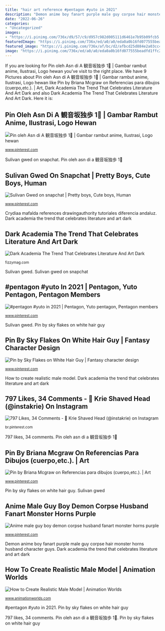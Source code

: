```yaml
---
title: "hair art reference #pentagon #yuto in 2021"
description: "Demon anime boy fanart purple male guy corpse hair monster horns husband character guys"
date: "2022-06-26"
categories:
- "Uncategorized"
images:
- "https://i.pinimg.com/736x/d9/57/c9/d957c982d005111d6461e7b95b09fcb5.jpg"
featuredImage: "https://i.pinimg.com/736x/ed/a0/a0/eda0a0b16fd077555beadfd1ffc268fe.jpg"
featured_image: "https://i.pinimg.com/736x/af/bc/d2/afbcd25d884e2a03cc4caae8ee6865d2.jpg"
image: "https://i.pinimg.com/736x/ed/a0/a0/eda0a0b16fd077555beadfd1ffc268fe.jpg"
---
```


If you are looking for Pin oleh Asn di A 観音坂独歩 1⃣ | Gambar rambut anime, Ilustrasi, Logo hewan you've visit to the right place. We have 9 Pictures about Pin oleh Asn di A 観音坂独歩 1⃣ | Gambar rambut anime, Ilustrasi, Logo hewan like Pin by Briana Mcgraw on Referencias para dibujos (cuerpo,etc.). | Art, Dark Academia The Trend That Celebrates Literature And Art Dark and also Dark Academia The Trend That Celebrates Literature And Art Dark. Here it is:

## Pin Oleh Asn Di A 観音坂独歩 1⃣ | Gambar Rambut Anime, Ilustrasi, Logo Hewan

![Pin oleh Asn di A 観音坂独歩 1⃣ | Gambar rambut anime, Ilustrasi, Logo hewan](https://i.pinimg.com/736x/af/bc/d2/afbcd25d884e2a03cc4caae8ee6865d2.jpg "Anime male guy boy demon corpse husband fanart monster horns purple")

<small>www.pinterest.com</small>

Sulivan gwed on snapchat. Pin oleh asn di a 観音坂独歩 1⃣

## Sulivan Gwed On Snapchat | Pretty Boys, Cute Boys, Human

![Sulivan Gwed on snapchat | Pretty boys, Cute boys, Human](https://i.pinimg.com/736x/ed/a0/a0/eda0a0b16fd077555beadfd1ffc268fe.jpg "Pin by sky flakes on white hair guy")

<small>www.pinterest.com</small>

Crydiaa mafalda references drawingauthority tutoriales diferencia andaluz. Dark academia the trend that celebrates literature and art dark

## Dark Academia The Trend That Celebrates Literature And Art Dark

![Dark Academia The Trend That Celebrates Literature And Art Dark](http://fizzymag.com/uploads/article/top_photo/e1f7a5c1-f0be-4936-aa6f-22fc9485bbba/dark-academia-the-trend-that-celebrates-literature-and-art.jpg "Anime male guy boy demon corpse husband fanart monster horns purple")

<small>fizzymag.com</small>

Sulivan gwed. Sulivan gwed on snapchat

## #pentagon #yuto In 2021 | Pentagon, Yuto Pentagon, Pentagon Members

![#pentagon #yuto in 2021 | Pentagon, Yuto pentagon, Pentagon members](https://i.pinimg.com/736x/d0/25/a2/d025a289744ed5bc49cf5b0b90bc4ffc.jpg "Sulivan gwed on snapchat")

<small>www.pinterest.com</small>

Sulivan gwed. Pin by sky flakes on white hair guy

## Pin By Sky Flakes On White Hair Guy | Fantasy Character Design

![Pin by Sky Flakes on White Hair Guy | Fantasy character design](https://i.pinimg.com/736x/e5/b1/ea/e5b1ea961d76af67baa8d99aa86f4c71.jpg "Dark academia the trend that celebrates literature and art dark")

<small>www.pinterest.com</small>

How to create realistic male model. Dark academia the trend that celebrates literature and art dark

## 797 Likes, 34 Comments - 🌌 Krie Shaved Head (@instakrie) On Instagram

![797 Likes, 34 Comments - 🌌 Krie Shaved Head (@instakrie) on Instagram](https://i.pinimg.com/736x/d9/57/c9/d957c982d005111d6461e7b95b09fcb5.jpg "Pin by sky flakes on white hair guy")

<small>br.pinterest.com</small>

797 likes, 34 comments. Pin oleh asn di a 観音坂独歩 1⃣

## Pin By Briana Mcgraw On Referencias Para Dibujos (cuerpo,etc.). | Art

![Pin by Briana Mcgraw on Referencias para dibujos (cuerpo,etc.). | Art](https://i.pinimg.com/736x/97/ee/f8/97eef8a4d82d19390046cce838ea3d2c.jpg "Sulivan gwed")

<small>www.pinterest.com</small>

Pin by sky flakes on white hair guy. Sulivan gwed

## Anime Male Guy Boy Demon Corpse Husband Fanart Monster Horns Purple

![Anime male guy boy demon corpse husband fanart monster horns purple](https://i.pinimg.com/736x/e1/c0/f8/e1c0f803de3887d703c778f63fe01e46.jpg "#pentagon #yuto in 2021")

<small>www.pinterest.com</small>

Demon anime boy fanart purple male guy corpse hair monster horns husband character guys. Dark academia the trend that celebrates literature and art dark

## How To Create Realistic Male Model | Animation Worlds

![How to Create Realistic Male Model | Animation Worlds](http://www.animationworlds.com/wp-content/uploads/2015/11/modeling12.jpg "Dark academia the trend that celebrates literature and art dark")

<small>www.animationworlds.com</small>

#pentagon #yuto in 2021. Pin by sky flakes on white hair guy

797 likes, 34 comments. Pin oleh asn di a 観音坂独歩 1⃣. Pin by sky flakes on white hair guy

